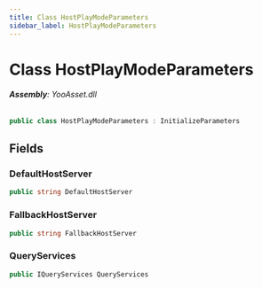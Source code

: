 ```yaml
---
title: Class HostPlayModeParameters
sidebar_label: HostPlayModeParameters
---
```

# Class HostPlayModeParameters


###### **Assembly**: YooAsset.dll

```csharp title="Declaration"
public class HostPlayModeParameters : InitializeParameters
```
## Fields
### DefaultHostServer


```csharp title="Declaration"
public string DefaultHostServer
```
### FallbackHostServer


```csharp title="Declaration"
public string FallbackHostServer
```
### QueryServices


```csharp title="Declaration"
public IQueryServices QueryServices
```
